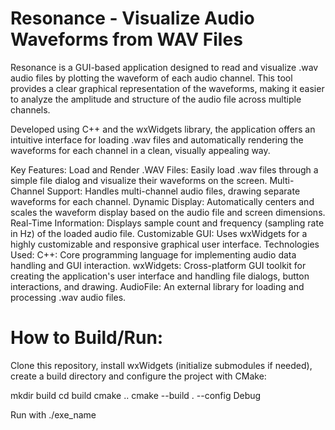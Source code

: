 # Resonance - Visualize Audio Waveforms from WAV Files

Resonance is a GUI-based application designed to read and visualize .wav audio files by plotting the waveform of each audio channel. This tool provides a clear graphical representation of the waveforms, making it easier to analyze the amplitude and structure of the audio file across multiple channels.

Developed using C++ and the wxWidgets library, the application offers an intuitive interface for loading .wav files and automatically rendering the waveforms for each channel in a clean, visually appealing way.

Key Features:
Load and Render .WAV Files: Easily load .wav files through a simple file dialog and visualize their waveforms on the screen.
Multi-Channel Support: Handles multi-channel audio files, drawing separate waveforms for each channel.
Dynamic Display: Automatically centers and scales the waveform display based on the audio file and screen dimensions.
Real-Time Information: Displays sample count and frequency (sampling rate in Hz) of the loaded audio file.
Customizable GUI: Uses wxWidgets for a highly customizable and responsive graphical user interface.
Technologies Used:
C++: Core programming language for implementing audio data handling and GUI interaction.
wxWidgets: Cross-platform GUI toolkit for creating the application's user interface and handling file dialogs, button interactions, and drawing.
AudioFile: An external library for loading and processing .wav audio files.

# How to Build/Run:

Clone this repository, install wxWidgets (initialize submodules if needed), create a build directory and configure the project with CMake:

mkdir build
cd build
cmake ..
cmake --build . --config Debug

Run with ./exe_name
